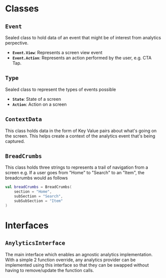 # Classes

## `Event`

Sealed class to hold data of an event that might be of interest from analytics perpective.

- **`Event.View`**: Represents a screen view event
- **`Event.Action`**: Represents an action performed by the user, e.g. CTA Tap.

## `Type`

Sealed class to represent the types of events possible
- **`State`**: State of a screen
- **`Action`**: Action on a screen

## `ContextData`

This class holds data in the form of Key Value pairs about what's going on the screen. This helps create a context of the analytics event that's being captured.

## `BreadCrumbs`

This class holds three strings to represents a trail of navigation from a screen
e.g. If a user goes from "Home" to "Search" to an "Item", the breadcrumbs would as follows
```kotlin
val breadCrumbs = BreadCrumbs(
    section = "Home",
    subSection = "Search",
    subSubSection = "Item"
)
```

# Interfaces

## `AnylyticsInterface`

The main interface which enables an agnostic analytics implementation. With a simple 2 function override, any analytics provider can be implemented using this interface so that they can be swapped without having to remove/update the function calls. 

